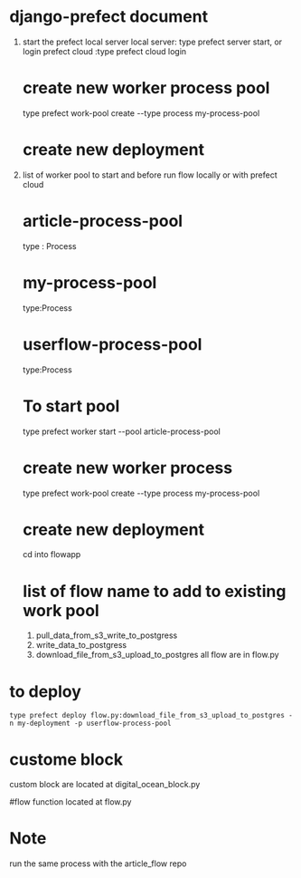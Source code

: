 # django-prefect document

1. start the prefect local server
    local server: type prefect server start,
   or login prefect cloud :type  prefect cloud login
   
   # create new worker process pool
   type  prefect work-pool create --type process my-process-pool

   # create new deployment
3. list of worker pool to start and before run flow locally or with prefect cloud
    # article-process-pool 
     type : Process
    # my-process-pool
     type:Process
    # userflow-process-pool 
      type:Process
   # To start pool
      type prefect worker start --pool article-process-pool
   
   # create new worker process
   type  prefect work-pool create --type process my-process-pool

   # create new deployment
   cd  into flowapp
   
    # list of flow name to add to existing work pool
   1. pull_data_from_s3_write_to_postgress
   2. write_data_to_postgress
   3. download_file_from_s3_upload_to_postgres
      all flow are in flow.py
  # to deploy 
    type prefect deploy flow.py:download_file_from_s3_upload_to_postgres -n my-deployment -p userflow-process-pool 
   
   


   # custome block
   custom block are located at digital_ocean_block.py

   #flow function
   located at flow.py

   # Note
   run the same process with the article_flow repo

